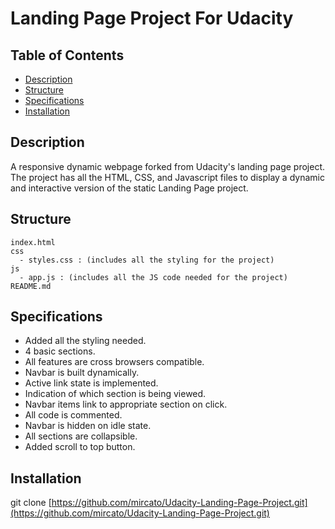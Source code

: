 # Landing Page Project For Udacity

## Table of Contents

  - [Description](#description)
  - [Structure](#structure)
  - [Specifications](#specifications)
  - [Installation](#installation)

## Description

A responsive dynamic webpage forked from Udacity's landing page project.
The project has all the HTML, CSS, and Javascript files to display a dynamic and interactive version of the static Landing Page project.

## Structure

    index.html
    css
      - styles.css : (includes all the styling for the project)
    js
      - app.js : (includes all the JS code needed for the project)
    README.md

## Specifications

* Added all the styling needed.
* 4 basic sections.
* All features are cross browsers compatible.
* Navbar is built dynamically.
* Active link state is implemented.
* Indication of which section is being viewed.
* Navbar items link to appropriate section on click.
* All code is commented.
* Navbar is hidden on idle state.
* All sections are collapsible.
* Added scroll to top button.

## Installation

  git clone [https://github.com/mircato/Udacity-Landing-Page-Project.git](https://github.com/mircato/Udacity-Landing-Page-Project.git)
